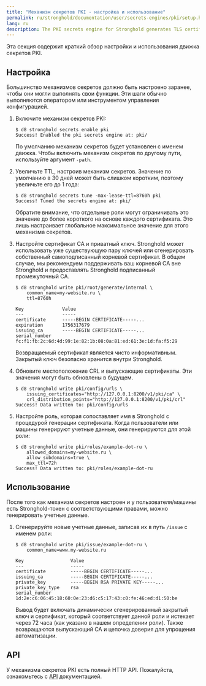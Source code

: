 ```yaml
---
title: "Механизм секретов PKI - настройка и использование"
permalink: ru/stronghold/documentation/user/secrets-engines/pki/setup.html
lang: ru
description: The PKI secrets engine for Stronghold generates TLS certificates.
---
```


Эта секция содержит краткий обзор настройки и использования движка секретов PKI.

## Настройка

Большинство механизмов секретов должно быть настроено заранее, чтобы они могли выполнять свои функции. Эти шаги обычно выполняются оператором или инструментом управления конфигурацией.

1. Включите механизм секретов PKI:

    ```shell
    $ d8 stronghold secrets enable pki
    Success! Enabled the pki secrets engine at: pki/
    ```

    По умолчанию механизм секретов будет установлен с именем движка. Чтобы включить механизм секретов по другому пути, используйте аргумент `-path`.

1. Увеличьте TTL, настроив механизм секретов. Значение по умолчанию в 30 дней может быть слишком коротким, поэтому увеличьте его до 1 года:

    ```shell
    $ d8 stronghold secrets tune -max-lease-ttl=8760h pki
    Success! Tuned the secrets engine at: pki/
    ```

    Обратите внимание, что отдельные роли могут ограничивать это значение до более короткого на основе каждого сертификата. Это лишь настраивает глобальное максимальное значение для этого механизма секретов.

1. Настройте сертификат CA и приватный ключ. Stronghold может использовать уже существующую пару ключей или сгенерировать собственный самоподписанный корневой сертификат. В общем случае, мы рекомендуем поддерживать ваш корневой CA вне Stronghold и предоставлять Stronghold подписанный промежуточный CA.

    ```shell
    $ d8 stronghold write pki/root/generate/internal \
        common_name=my-website.ru \
        ttl=8760h

    Key              Value
    ---              -----
    certificate      -----BEGIN CERTIFICATE-----...
    expiration       1756317679
    issuing_ca       -----BEGIN CERTIFICATE-----...
    serial_number    fc:f1:fb:2c:6d:4d:99:1e:82:1b:08:0a:81:ed:61:3e:1d:fa:f5:29
    ```

    Возвращаемый сертификат является чисто информативным. Закрытый ключ безопасно хранится внутри Stronghold.

1. Обновите местоположение CRL и выпускающие сертификаты. Эти значения могут быть обновлены в будущем.

    ```shell
    $ d8 stronghold write pki/config/urls \
        issuing_certificates="http://127.0.0.1:8200/v1/pki/ca" \
        crl_distribution_points="http://127.0.0.1:8200/v1/pki/crl"
    Success! Data written to: pki/config/urls
    ```

1. Настройте роль, которая сопоставляет имя в Stronghold с процедурой генерации сертификата. Когда пользователи или машины генерируют учетные данные, они генерируются для этой роли:

    ```shell
    $ d8 stronghold write pki/roles/example-dot-ru \
        allowed_domains=my-website.ru \
        allow_subdomains=true \
        max_ttl=72h
    Success! Data written to: pki/roles/example-dot-ru
    ```

## Использование

После того как механизм секретов настроен и у пользователя/машины есть Stronghold-токен с соответствующими правами, можно генерировать учетные данные.

1. Сгенерируйте новые учетные данные, записав их в путь `/issue` с именем роли:

    ```shell
    $ d8 stronghold write pki/issue/example-dot-ru \
        common_name=www.my-website.ru

    Key                 Value
    ---                 -----
    certificate         -----BEGIN CERTIFICATE-----...
    issuing_ca          -----BEGIN CERTIFICATE-----...
    private_key         -----BEGIN RSA PRIVATE KEY-----...
    private_key_type    rsa
    serial_number       1d:2e:c6:06:45:18:60:0e:23:d6:c5:17:43:c0:fe:46:ed:d1:50:be
    ```

    Вывод будет включать динамически сгенерированный закрытый ключ и сертификат, который соответствует данной роли и истекает через 72 часа (как указано в нашем определении роли). Также возвращаются выпускающий CA и цепочка доверия для упрощения автоматизации.

## API

У механизма секретов PKI есть полный HTTP API. Пожалуйста, ознакомьтесь с [API](api_guide.html) документацией.
